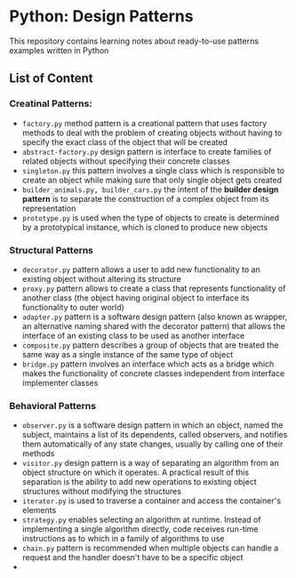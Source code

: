 # Python: Design Patterns

This repository contains learning notes about ready-to-use patterns examples written in Python

## List of Content

### Creatinal Patterns:

* `factory.py` method pattern is a creational pattern that uses factory methods to deal with the problem of creating objects without having to specify the exact class of the object that will be created
* `abstract-factory.py` design pattern is interface to create families of related objects without specifying their concrete classes
* `singleton.py` this pattern involves a single class which is responsible to create an object while making sure that only single object gets created
* `builder_animals.py, builder_cars.py` the intent of the **builder design pattern** is to separate the construction of a complex object from its representation
* `prototype.py` is used when the type of objects to create is determined by a prototypical instance, which is cloned to produce new objects

### Structural Patterns

* `decorator.py` pattern allows a user to add new functionality to an existing object without altering its structure
* `proxy.py` pattern allows to create a class that represents functionality of another class (the object having original object to interface its functionality to outer world)
* `adapter.py` pattern is a software design pattern (also known as wrapper, an alternative naming shared with the decorator pattern) that allows the interface of an existing class to be used as another interface
* `composite.py` pattern describes a group of objects that are treated the same way as a single instance of the same type of object
* `bridge.py` pattern involves an interface which acts as a bridge which makes the functionality of concrete classes independent from interface implementer classes

### Behavioral Patterns
* `observer.py` is a software design pattern in which an object, named the subject, maintains a list of its dependents, called observers, and notifies them automatically of any state changes, usually by calling one of their methods
* `visitor.py` design pattern is a way of separating an algorithm from an object structure on which it operates. A practical result of this separation is the ability to add new operations to existing object structures without modifying the structures
* `iterator.py` is used to traverse a container and access the container's elements
* `strategy.py` enables selecting an algorithm at runtime. Instead of implementing a single algorithm directly, code receives run-time instructions as to which in a family of algorithms to use
* `chain.py` pattern is recommended when multiple objects can handle a request and the handler doesn't have to be a specific object
* 